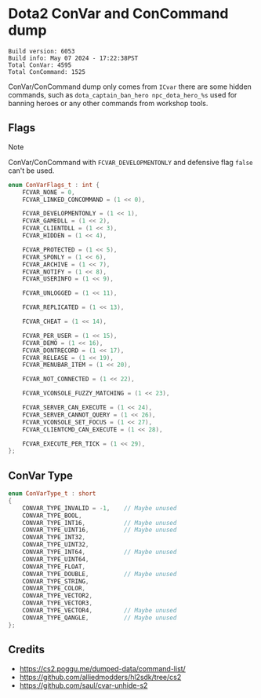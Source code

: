 # Dota2 ConVar and ConCommand dump

```
Build version: 6053
Build info: May 07 2024 - 17:22:38PST
Total ConVar: 4595
Total ConCommand: 1525
```

ConVar/ConCommand dump only comes from `ICvar` there are some hidden commands, such as `dota_captain_ban_hero npc_dota_hero_%s` used for banning heroes or any other commands from workshop tools.

## Flags
> [!NOTE]  
> ConVar/ConCommand with `FCVAR_DEVELOPMENTONLY` and defensive flag `false` can't be used.

```c++
enum ConVarFlags_t : int {
	FCVAR_NONE = 0,
	FCVAR_LINKED_CONCOMMAND = (1 << 0),

	FCVAR_DEVELOPMENTONLY = (1 << 1),
	FCVAR_GAMEDLL = (1 << 2),
	FCVAR_CLIENTDLL = (1 << 3),	
	FCVAR_HIDDEN = (1 << 4),

	FCVAR_PROTECTED = (1 << 5),
	FCVAR_SPONLY = (1 << 6),
	FCVAR_ARCHIVE = (1 << 7),
	FCVAR_NOTIFY = (1 << 8),
	FCVAR_USERINFO = (1 << 9),

	FCVAR_UNLOGGED = (1 << 11),

	FCVAR_REPLICATED = (1 << 13),

	FCVAR_CHEAT = (1 << 14),

	FCVAR_PER_USER = (1 << 15),
	FCVAR_DEMO = (1 << 16),
	FCVAR_DONTRECORD = (1 << 17),
	FCVAR_RELEASE = (1 << 19),
	FCVAR_MENUBAR_ITEM = (1 << 20),

	FCVAR_NOT_CONNECTED = (1 << 22),

	FCVAR_VCONSOLE_FUZZY_MATCHING = (1 << 23),

	FCVAR_SERVER_CAN_EXECUTE = (1 << 24),
	FCVAR_SERVER_CANNOT_QUERY = (1 << 26),
	FCVAR_VCONSOLE_SET_FOCUS = (1 << 27),
	FCVAR_CLIENTCMD_CAN_EXECUTE = (1 << 28),

	FCVAR_EXECUTE_PER_TICK = (1 << 29),
};
```

## ConVar Type
```c++
enum ConVarType_t : short
{
	CONVAR_TYPE_INVALID = -1,    // Maybe unused
	CONVAR_TYPE_BOOL,
	CONVAR_TYPE_INT16,           // Maybe unused
	CONVAR_TYPE_UINT16,          // Maybe unused
	CONVAR_TYPE_INT32,
	CONVAR_TYPE_UINT32,
	CONVAR_TYPE_INT64,           // Maybe unused
	CONVAR_TYPE_UINT64,
	CONVAR_TYPE_FLOAT,
	CONVAR_TYPE_DOUBLE,          // Maybe unused
	CONVAR_TYPE_STRING,
	CONVAR_TYPE_COLOR,
	CONVAR_TYPE_VECTOR2,
	CONVAR_TYPE_VECTOR3,
	CONVAR_TYPE_VECTOR4,         // Maybe unused
	CONVAR_TYPE_QANGLE,          // Maybe unused
};
```

## Credits
- https://cs2.poggu.me/dumped-data/command-list/
- https://github.com/alliedmodders/hl2sdk/tree/cs2
- https://github.com/saul/cvar-unhide-s2